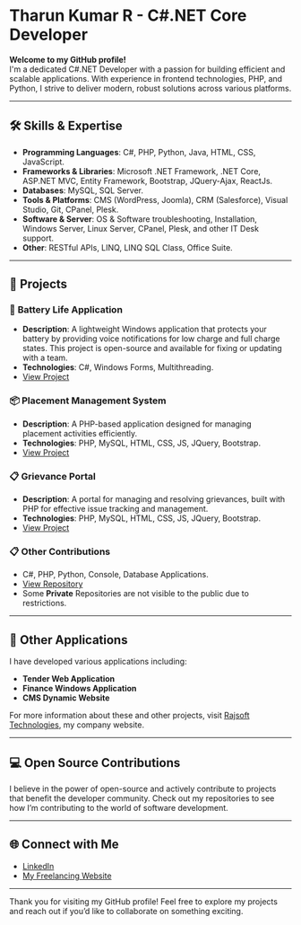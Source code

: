 # Tharun Kumar R - C#.NET Core Developer

**Welcome to my GitHub profile!**  
I'm a dedicated C#.NET Developer with a passion for building efficient and scalable applications. With experience in frontend technologies, PHP, and Python, I strive to deliver modern, robust solutions across various platforms.

---

## 🛠️ Skills & Expertise

- **Programming Languages**: C#, PHP, Python, Java, HTML, CSS, JavaScript.
- **Frameworks & Libraries**: Microsoft .NET Framework, .NET Core, ASP.NET MVC, Entity Framework, Bootstrap, JQuery-Ajax, ReactJs.
- **Databases**: MySQL, SQL Server.
- **Tools & Platforms**: CMS (WordPress, Joomla), CRM (Salesforce), Visual Studio, Git, CPanel, Plesk.
- **Software & Server**: OS & Software troubleshooting, Installation, Windows Server, Linux Server, CPanel, Plesk, and other IT Desk support.
- **Other**: RESTful APIs, LINQ, LINQ SQL Class, Office Suite.

---

## 🚀 Projects

### 🔋 **Battery Life Application**
- **Description**: A lightweight Windows application that protects your battery by providing voice notifications for low charge and full charge states. This project is open-source and available for fixing or updating with a team.
- **Technologies**: C#, Windows Forms, Multithreading.
- [View Project](https://github.com/tharun-kumar-r/Battery-Life)

### 📦 **Placement Management System**
- **Description**: A PHP-based application designed for managing placement activities efficiently.
- **Technologies**: PHP, MySQL, HTML, CSS, JS, JQuery, Bootstrap.
- [View Project](https://github.com/tharun-kumar-r/Placement-Management-System-)

### 📋 **Grievance Portal**
- **Description**: A portal for managing and resolving grievances, built with PHP for effective issue tracking and management.
- **Technologies**: PHP, MySQL, HTML, CSS, JS, JQuery, Bootstrap.
- [View Project](https://github.com/tharun-kumar-r/Grievance-Portal-)

### 📋 **Other Contributions**
- C#, PHP, Python, Console, Database Applications.
- [View Repository](https://github.com/tharun-kumar-r?tab=repositories)
- Some **Private** Repositories are not visible to the public due to restrictions.

---

## 💼 Other Applications

I have developed various applications including:
- **Tender Web Application**
- **Finance Windows Application**
- **CMS Dynamic Website**

For more information about these and other projects, visit [Rajsoft Technologies](https://rajsoft.org.in), my company website.

---

## 💻 Open Source Contributions

I believe in the power of open-source and actively contribute to projects that benefit the developer community. Check out my repositories to see how I’m contributing to the world of software development.

---

## 🌐 Connect with Me

- [LinkedIn](https://www.linkedin.com/in/tharunkumar-tk)
- [My Freelancing Website](http://rajsoft.org.in/)

---

Thank you for visiting my GitHub profile! Feel free to explore my projects and reach out if you’d like to collaborate on something exciting.
